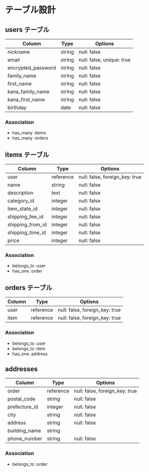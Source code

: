 # テーブル設計

## users テーブル

| Column             | Type    | Options                   |
|--------------------|---------|---------------------------|
| nickname           | string  | null: false               | 
| email              | string  | null: false, unique: true |
| encrypted_password | string  | null: false               |
| family_name        | string  | null: false               |
| first_name         | string  | null: false               |
| kana_family_name   | string  | null: false               |
| kana_first_name    | string  | null: false               |
| birthday           | date    | null: false               |

### Association

- has_many :items
- has_many :orders

## items テーブル

| Column           | Type      | Options                        |
|------------------|-----------|--------------------------------|
| user             | reference | null: false, foreign_key: true |
| name             | string    | null: false                    |
| description      | text      | null: false                    |
| category_id      | integer   | null: false                    |
| item_state_id    | integer   | null: false                    |
| shipping_fee_id  | integer   | null: false                    |
| shipping_from_id | integer   | null: false                    |
| shipping_time_id | integer   | null: false                    |
| price            | integer   | null: false                    |

### Association

- belongs_to :user
- has_one :order

## orders テーブル

| Column  | Type      | Options                        |
|---------|-----------|--------------------------------|
| user    | reference | null: false, foreign_key: true |
| item    | reference | null: false, foreign_key: true |

### Association

- belongs_to :user
- belongs_to :item
- has_one :address

## addresses

| Column               | Type      | Options                        |
|----------------------|-----------|--------------------------------|
| order                | reference | null: false, foreign_key: true |
| postal_code          | string    | null: false                    |
| prefecture_id        | integer   | null: false                    |
| city                 | string    | null: false                    |
| address              | string    | null: false                    |
| building_name        | string    |                                |
| phone_number         | string    | null: false                    |

### Association

- belongs_to :order

